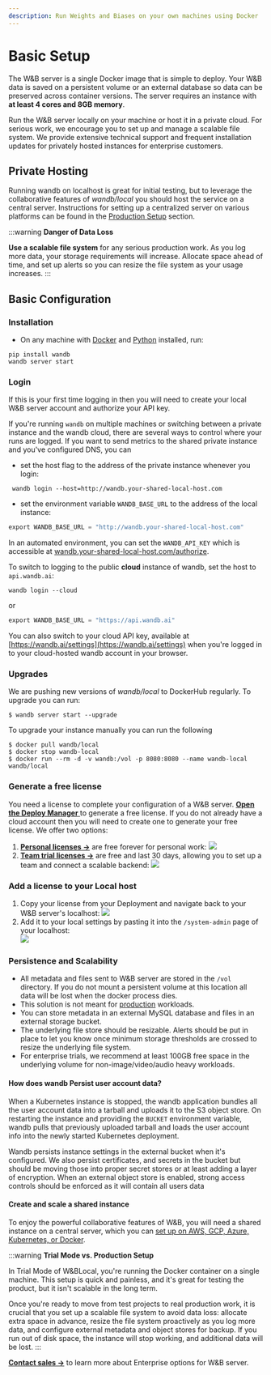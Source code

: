 ```yaml
---
description: Run Weights and Biases on your own machines using Docker
---
```


# Basic Setup

The W&B server is a single Docker image that is simple to deploy. Your W&B data is saved on a persistent volume or an external database so data can be preserved across container versions. The server requires an instance with **at least 4 cores and 8GB memory**.

Run the W&B server locally on your machine or host it in a private cloud. For serious work, we encourage you to set up and manage a scalable file system. We provide extensive technical support and frequent installation updates for privately hosted instances for enterprise customers.

## Private Hosting

Running wandb on localhost is great for initial testing, but to leverage the collaborative features of _wandb/local_ you should host the service on a central server. Instructions for setting up a centralized server on various platforms can be found in the [Production Setup](setup/intro.md) section.

:::warning
**Danger of Data Loss**

**Use a scalable file system** for any serious production work. As you log more data, your storage requirements will increase. Allocate space ahead of time, and set up alerts so you can resize the file system as your usage increases.
:::

## Basic Configuration

### Installation

* On any machine with [Docker](https://www.docker.com) and [Python](https://www.python.org) installed, run:

```
pip install wandb
wandb server start 
```

### Login

If this is your first time logging in then you will need to create your local W&B server account and authorize your API key.

If you're running `wandb` on multiple machines or switching between a private instance and the wandb cloud, there are several ways to control where your runs are logged. If you want to send metrics to the shared private instance and you've configured DNS, you can

* set the host flag to the address of the private instance whenever you login:

```
 wandb login --host=http://wandb.your-shared-local-host.com
```

* set the environment variable `WANDB_BASE_URL` to the address of the local instance:

```python
export WANDB_BASE_URL = "http://wandb.your-shared-local-host.com"
```

In an automated environment, you can set the `WANDB_API_KEY` which is accessible at [wandb.your-shared-local-host.com/authorize](http://wandb.your-shared-local-host.com/authorize).

To switch to logging to the public **cloud** instance of wandb, set the host to `api.wandb.ai`:

```
wandb login --cloud
```

or

```python
export WANDB_BASE_URL = "https://api.wandb.ai"
```

You can also switch to your cloud API key, available at [https://wandb.ai/settings](https://wandb.ai/settings) when you're logged in to your cloud-hosted wandb account in your browser.

### Upgrades

We are pushing new versions of _wandb/local_ to DockerHub regularly. To upgrade you can run:

```shell
$ wandb server start --upgrade
```

To upgrade your instance manually you can run the following

```shell
$ docker pull wandb/local
$ docker stop wandb-local
$ docker run --rm -d -v wandb:/vol -p 8080:8080 --name wandb-local wandb/local
```

### Generate a free license

You need a license to complete your configuration of a W&B server. [**Open the Deploy Manager** ](https://deploy.wandb.ai/deploy)to generate a free license. If you do not already have a cloud account then you will need to create one to generate your free license. We offer two options:

1. [**Personal licenses ->**](https://deploy.wandb.ai/deploy) are free forever for personal work: ![](/images/hosting/personal_license.png)
2. [**Team trial licenses ->**](https://deploy.wandb.ai/deploy) are free and last 30 days, allowing you to set up a team and connect a scalable backend: ![](/images/hosting/team_trial_license.png)

### Add a license to your Local host

1. Copy your license from your Deployment and navigate back to your W&B server's localhost: ![](/images/hosting/add_license_local_host.png)
2. Add it to your local settings by pasting it into the `/system-admin` page of your localhost:\
   ![](@site/static/images/hosting/License.gif)

### Persistence and Scalability

* All metadata and files sent to W&B server are stored in the `/vol` directory. If you do not mount a persistent volume at this location all data will be lost when the docker process dies.
* This solution is not meant for [production](setup/intro.md) workloads.
* You can store metadata in an external MySQL database and files in an external storage bucket.
* The underlying file store should be resizable. Alerts should be put in place to let you know once minimum storage thresholds are crossed to resize the underlying file system.
* For enterprise trials, we recommend at least 100GB free space in the underlying volume for non-image/video/audio heavy workloads.

#### How does wandb Persist user account data?

When a Kubernetes instance is stopped, the wandb application bundles all the user account data into a tarball and uploads it to the S3 object store. On restarting the instance and providing the `BUCKET` environment variable, wandb pulls that previously uploaded tarball and loads the user account info into the newly started Kubernetes deployment.

Wandb persists instance settings in the external bucket when it's configured. We also persist certificates, and secrets in the bucket but should be moving those into proper secret stores or at least adding a layer of encryption. When an external object store is enabled, strong access controls should be enforced as it will contain all users data

#### Create and scale a shared instance

To enjoy the powerful collaborative features of W&B, you will need a shared instance on a central server, which you can [set up on AWS, GCP, Azure, Kubernetes, or Docker](./setup/dedicated-cloud.md).

:::warning
**Trial Mode vs. Production Setup**

In Trial Mode of W&BLocal, you're running the Docker container on a single machine. This setup is quick and painless, and it's great for testing the product, but it isn't scalable in the long term.

Once you're ready to move from test projects to real production work, it is crucial that you set up a scalable file system to avoid data loss: allocate extra space in advance, resize the file system proactively as you log more data, and configure external metadata and object stores for backup. If you run out of disk space, the instance will stop working, and additional data will be lost.
:::

[**Contact sales -**](https://wandb.ai/site/local-contact)**>** to learn more about Enterprise options for W&B server.
